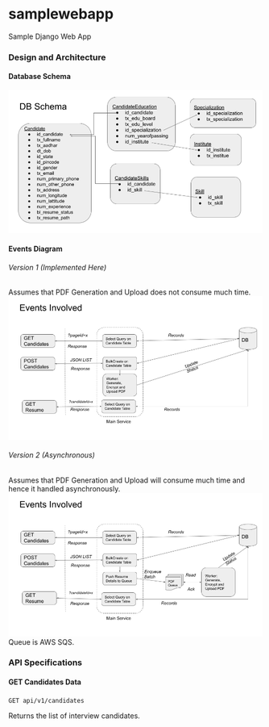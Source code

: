 # samplewebapp
Sample Django Web App

### Design and Architecture
#### Database Schema
![DB Schema Diagram](static/design/DBSchema.png?raw=true "")

#### Events Diagram
###### Version 1 (Implemented Here)
Assumes that PDF Generation and Upload does not consume much time.
![Events Diagram](static/design/EventsDiagramBasic.png?raw=true "")


###### Version 2 (Asynchronous)
Assumes that PDF Generation and Upload will consume much time and hence it handled asynchronously.
![Events Diagram](static/design/EventsDiagram.png?raw=true "")
Queue is AWS SQS.


### API Specifications

#### GET Candidates Data
`GET api/v1/candidates`

Returns the list of interview candidates.
